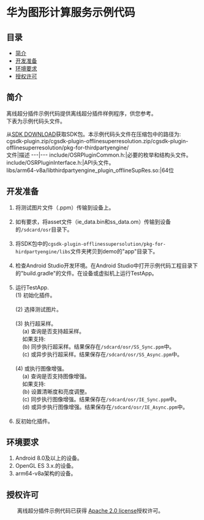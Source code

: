 # 华为图形计算服务示例代码

## 目录
 * [简介](#简介)
 * [开发准备](#开发准备)
 * [环境要求](#环境要求)
 * [授权许可](#授权许可)
## 简介
离线超分插件示例代码提供离线超分插件样例程序，供您参考。<br>
下表为示例代码头文件。
    
从[SDK DOWNLOAD](https://developer.huawei.com/consumer/en/doc/development/HMSCore-Library-V5/sdk-download-0000001050441521-V5)获取SDK包。本示例代码头文件在压缩包中的路径为: cgsdk-plugin.zip/cgsdk-plugin-offlinesuperresolution.zip/cgsdk-plugin-offlinesuperresolution/pkg-for-thirdpartyengine/<br>
 文件|描述
 ---|---
   include/OSRPluginCommon.h:|必要的枚举和结构头文件。<br>
   include/OSRPluginInterface.h:|API头文件。<br>
   libs/arm64-v8a/libthirdpartyengine_plugin_offlineSupRes.so:|64位

## 开发准备
1. 将测试图片文件（.ppm）传输到设备上。<br><br>
2. 如有要求，将asset文件（ie_data.bin和ss_data.om）传输到设备的`/sdcard/osr`目录下。<br><br>
3. 将SDK包中的`cgsdk-plugin-offlinessupersolution/pkg-for-hirdpartyengine/libs`文件夹拷贝到demo的"app"目录下。<br><br>
4. 检查Android Studio开发环境。在Android Studio中打开示例代码工程目录下的"build.gradle"的文件。在设备或虚拟机上运行TestApp。<br><br>
5. 运行TestApp.<br>
 (1) 初始化插件。<br><br>
 (2) 选择测试图片。<br><br>
 (3) 执行超采样。<br>
　 (a) 查询是否支持超采样。<br>
　 如果支持:<br>
　 (b) 同步执行超采样。结果保存在`/sdcard/osr/SS_Sync.ppm`中。<br>
　 (c) 或异步执行超采样。结果保存在`/sdcard/osr/SS_Async.ppm`中。<br><br>
 (4) 或执行图像增强。<br>
　 (a) 查询是否支持图像增强。<br>
　  如果支持:<br>
　 (b) 设置清晰度和亮度调整。<br>
　 (c) 同步执行图像增强。结果保存在`/sdcard/osr/IE_Sync.ppm`中。<br>
　 (d) 或异步执行图像增强。结果保存在`/sdcard/osr/IE_Async.ppm`中。<br><br>
6. 反初始化插件。<br>

## 环境要求
1. Android 8.0及以上的设备。<br>
2. OpenGL ES 3.x.的设备。<br>
3. arm64-v8a架构的设备。<br>

## 授权许可
　　离线超分插件示例代码已获得 [Apache 2.0 license](http://www.apache.org/licenses/LICENSE-2.0)授权许可。
